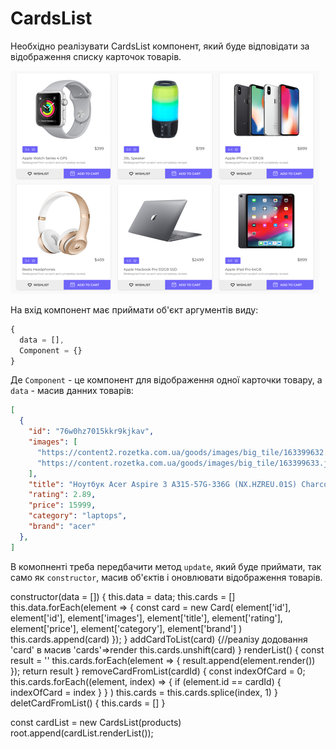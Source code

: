 # CardsList

Необхідно реалізувати CardsList компонент, 
який буде відповідати за відображення списку карточок товарів.

![preview](preview.png)

На вхід компонент має приймати об'єкт аргументів виду:

```js
{
  data = [], 
  Component = {}
}
```

Де `Component` - це компонент для відображення одної карточки товару,
а `data` - масив данних товарів:

```json
[
  {
    "id": "76w0hz7015kkr9kjkav",
    "images": [
      "https://content2.rozetka.com.ua/goods/images/big_tile/163399632.jpg",
      "https://content.rozetka.com.ua/goods/images/big_tile/163399633.jpg"
    ],
    "title": "Ноутбук Acer Aspire 3 A315-57G-336G (NX.HZREU.01S) Charcoal Black",
    "rating": 2.89,
    "price": 15999,
    "category": "laptops",
    "brand": "acer"
  },
]
```

В комопненті треба передбачити метод `update`, який буде приймати, так само як
`constructor`, масив об'єктів і оновлювати відображення товарів. 

constructor(data = []) {
    this.data = data;
    this.cards = []
    this.data.forEach(element => {
      const card = new Card(
        element['id'],
        element['id'],
        element['images'],
        element['title'],
        element['rating'],
        element['price'],
        element['category'],
        element['brand']
      )
      this.cards.append(card)
    });
  }
  addCardToList(card) {//реалізу додовання 'card' в масив 'cards'=>render
    this.cards.unshift(card)
  }
  renderList() {
    const result = ''
    this.cards.forEach(element => {
      result.append(element.render())
    });
    return result
  }
  removeCardFromList(cardId) {
    const indexOfCard = 0;
    this.cards.forEach((element, index) => {
      if (element.id == cardId) {
        indexOfCard = index
      }
    }
    )
    this.cards = this.cards.splice(index, 1)
  }
  deletCardFromList() {
    this.cards = []
  }

  const cardList = new CardsList(products)
    root.append(cardList.renderList());
